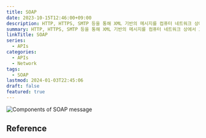 ```yaml
---
title: SOAP
date: 2023-10-15T12:46:00+09:00
description: HTTP, HTTPS, SMTP 등을 통해 XML 기반의 메시지를 컴퓨터 네트워크 상에서 교환하는 프로토콜
summary: HTTP, HTTPS, SMTP 등을 통해 XML 기반의 메시지를 컴퓨터 네트워크 상에서 교환하는 프로토콜
linkTitle: SOAP
series:
  - APIs
categories:
  - APIs
  - Network
tags:
  - SOAP
lastmod: 2024-01-03T22:45:06
draft: false
featured: true
---
```


![Components of SOAP message](media/images/the_components_of_a_soap_message-f.png "https://www.mindk.com/blog/api-development-explained/")

## Reference
